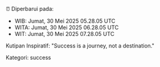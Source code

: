 ⏰ Diperbarui pada:
- WIB: Jumat, 30 Mei 2025 05.28.05 UTC
- WITA: Jumat, 30 Mei 2025 06.28.05 UTC
- WIT: Jumat, 30 Mei 2025 07.28.05 UTC

Kutipan Inspiratif:
"Success is a journey, not a destination."


Kategori: success

